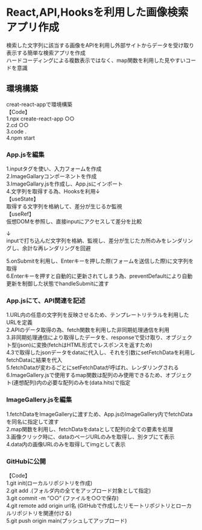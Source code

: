 # React,API,Hooksを利用した画像検索アプリ作成
検索した文字列に該当する画像をAPIを利用し外部サイトからデータを受け取り表示する簡単な検索アプリを作成  
ハードコーディングによる複数表示ではなく、map関数を利用した見やすいコードを意識  


## 環境構築

creat-react-appで環境構築  
【Code】  
1.npx create-react-app ○○  
2.cd ○○  
3.code .  
4.npm start  

### App.jsを編集

1.inputタグを使い、入力フォームを作成  
2.ImageGallaryコンポーネントを作成  
3.ImageGallary.jsを作成し、App.jsにインポート    
4.文字列を取得する為、Hooksを利用↓  
【useState】  
取得する文字列を格納して、差分が生じるか監視  
【useRef】  
仮想DOMを参照し、直接inputにアクセスして差分を比較  
  
↓   
inputで打ち込んだ文字列を格納、監視し、差分が生じたカ所のみをレンダリングし、余計な再レンダリングを回避  
  
5.onSubmitを利用し、Enterキーを押した際(フォームを送信した際)に文字列を取得  
6.Enterキーを押すと自動的に更新されてしまう為、preventDefaultにより自動更新を制御した状態でhandleSubmitに渡す  

### App.jsにて、API関連を記述

1.URL内の任意の文字列を反映させるため、テンプレートリテラルを利用したURLを定義  
2.APIのデータ取得の為、fetch関数を利用した非同期処理通信を利用  
3.非同期処理通信により取得したデータを、responseで受け取り、オブジェクト型(json)に変換(fetchはHTML形式でレスポンスを返すため)  
4.3で取得したjsonデータをdataに代入し、それを引数にsetFetchDataを利用しfetchDataに結果を代入  
5.fetchDataが変わるごとにsetFetchDataが呼ばれ、レンダリングされる  
6.ImageGallery.jsで使用するmap関数は配列のみ使用できるため、オブジェクト(連想配列)内の必要な配列のみを(data.hits)で指定   

### ImageGallery.jsを編集

1.fetchDataをImageGalleryに渡すため、App.jsのImageGallery内でfetchDataを同名に指定して渡す  
2.map関数を利用し、fetchDataをdataとして配列の全ての要素を処理  
3.画像クリック時に、dataのページURLのみを取得し、別タブにて表示  
4.data内の画像URLのみを取得してimgとして表示  
### GitHubに公開

【Code】  
1.git init(ローカルリポジトリを作成)  
2.git add .(フォルダ内の全てをアップロード対象として指定)  
3.git commit -m “○○” (ファイルを○○で保存)  
4.git remote add origin url名 (GitHubで作成したリモートリポジトリとローカルリポジトリを関連付ける)  
5.git push origin main(プッシュしてアップロード)  
